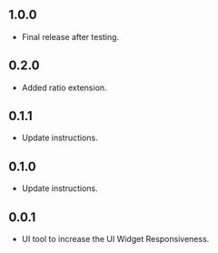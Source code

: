 ## 1.0.0

* Final release after testing.  
## 0.2.0

* Added ratio extension.
## 0.1.1

* Update instructions.
## 0.1.0

* Update instructions.

## 0.0.1

* UI tool to increase the UI Widget Responsiveness.
